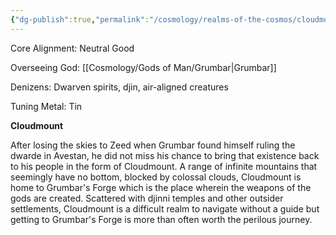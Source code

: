 ```yaml
---
{"dg-publish":true,"permalink":"/cosmology/realms-of-the-cosmos/cloudmount/cloudmount/"}
---
```


Core Alignment: Neutral Good

Overseeing God: [[Cosmology/Gods of Man/Grumbar\|Grumbar]]

Denizens: Dwarven spirits, djin, air-aligned creatures

Tuning Metal: Tin

**Cloudmount**

After losing the skies to Zeed when Grumbar found himself ruling the dwarde in Avestan, he did not miss his chance to bring that existence back to his people in the form of Cloudmount. A range of infinite mountains that seemingly have no bottom, blocked by colossal clouds, Cloudmount is home to Grumbar's Forge which is the place wherein the weapons of the gods are created. Scattered with djinni temples and other outsider settlements, Cloudmount is a difficult realm to navigate without a guide but getting to Grumbar's Forge is more than often worth the perilous journey.